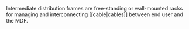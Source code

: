 Intermediate distribution frames are free-standing or wall-mounted racks for managing and interconnecting [[cable|cables]] between end user and the MDF.